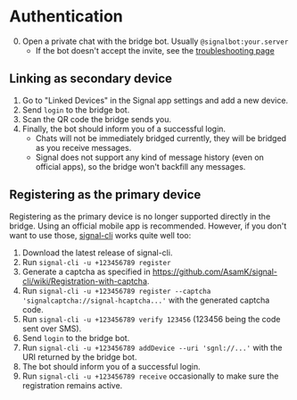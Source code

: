# Authentication
0. Open a private chat with the bridge bot. Usually `@signalbot:your.server`
   * If the bot doesn't accept the invite, see the [troubleshooting page](../../general/troubleshooting.md)

## Linking as secondary device
1. Go to "Linked Devices" in the Signal app settings and add a new device.
2. Send `login` to the bridge bot.
3. Scan the QR code the bridge sends you.
4. Finally, the bot should inform you of a successful login.
   * Chats will not be immediately bridged currently, they will be bridged
     as you receive messages.
   * Signal does not support any kind of message history (even on official apps),
     so the bridge won't backfill any messages.

## Registering as the primary device
Registering as the primary device is no longer supported directly in the bridge.
Using an official mobile app is recommended. However, if you don't want to use
those, [signal-cli] works quite well too:

1. Download the latest release of signal-cli.
2. Run `signal-cli -u +123456789 register`
3. Generate a captcha as specified in
   <https://github.com/AsamK/signal-cli/wiki/Registration-with-captcha>.
4. Run `signal-cli -u +123456789 register --captcha 'signalcaptcha://signal-hcaptcha...'`
   with the generated captcha code.
5. Run `signal-cli -u +123456789 verify 123456`
   (123456 being the code sent over SMS).
6. Send `login` to the bridge bot.
7. Run `signal-cli -u +123456789 addDevice --uri 'sgnl://...'` with the URI
   returned by the bridge bot.
8. The bot should inform you of a successful login.
9. Run `signal-cli -u +123456789 receive` occasionally to make sure the
   registration remains active.

[signal-cli]: https://github.com/AsamK/signal-cli
